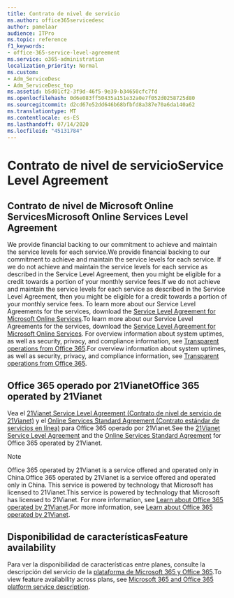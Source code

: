 ```yaml
---
title: Contrato de nivel de servicio
ms.author: office365servicedesc
author: pamelaar
audience: ITPro
ms.topic: reference
f1_keywords:
- office-365-service-level-agreement
ms.service: o365-administration
localization_priority: Normal
ms.custom:
- Adm_ServiceDesc
- Adm_ServiceDesc_top
ms.assetid: b5d01cf2-3f9d-46f5-9e39-b34650cfc7fd
ms.openlocfilehash: 0d6e083ff50435a151e32a0e7f052d0258725d80
ms.sourcegitcommit: d2cd67e52dd646b68bfbfd8a387e70a6da140a62
ms.translationtype: MT
ms.contentlocale: es-ES
ms.lasthandoff: 07/14/2020
ms.locfileid: "45131784"
---
```

# <a name="service-level-agreement"></a><span data-ttu-id="8dfab-102">Contrato de nivel de servicio</span><span class="sxs-lookup"><span data-stu-id="8dfab-102">Service Level Agreement</span></span>

## <a name="microsoft-online-services-level-agreement"></a><span data-ttu-id="8dfab-103">Contrato de nivel de Microsoft Online Services</span><span class="sxs-lookup"><span data-stu-id="8dfab-103">Microsoft Online Services Level Agreement</span></span>

<span data-ttu-id="8dfab-104">We provide financial backing to our commitment to achieve and maintain the service levels for each service.</span><span class="sxs-lookup"><span data-stu-id="8dfab-104">We provide financial backing to our commitment to achieve and maintain the service levels for each service.</span></span> <span data-ttu-id="8dfab-105">If we do not achieve and maintain the service levels for each service as described in the Service Level Agreement, then you might be eligible for a credit towards a portion of your monthly service fees.</span><span class="sxs-lookup"><span data-stu-id="8dfab-105">If we do not achieve and maintain the service levels for each service as described in the Service Level Agreement, then you might be eligible for a credit towards a portion of your monthly service fees.</span></span> <span data-ttu-id="8dfab-106">To learn more about our Service Level Agreements for the services, download the [Service Level Agreement for Microsoft Online Services](https://go.microsoft.com/fwlink/?linkid=272026).</span><span class="sxs-lookup"><span data-stu-id="8dfab-106">To learn more about our Service Level Agreements for the services, download the [Service Level Agreement for Microsoft Online Services](https://go.microsoft.com/fwlink/?linkid=272026).</span></span> <span data-ttu-id="8dfab-107">For overview information about system uptimes, as well as security, privacy, and compliance information, see [Transparent operations from Office 365](https://go.microsoft.com/fwlink/?linkid=845427).</span><span class="sxs-lookup"><span data-stu-id="8dfab-107">For overview information about system uptimes, as well as security, privacy, and compliance information, see [Transparent operations from Office 365](https://go.microsoft.com/fwlink/?linkid=845427).</span></span>
  
## <a name="office-365-operated-by-21vianet"></a><span data-ttu-id="8dfab-108">Office 365 operado por 21Vianet</span><span class="sxs-lookup"><span data-stu-id="8dfab-108">Office 365 operated by 21Vianet</span></span>

<span data-ttu-id="8dfab-109">Vea el [21Vianet Service Level Agreement (Contrato de nivel de servicio de 21Vianet)](https://go.microsoft.com/fwlink/?linkid=846729) y el [Online Services Standard Agreement (Contrato estándar de servicios en línea)](https://go.microsoft.com/fwlink/?linkid=846730) para Office 365 operado por 21Vianet.</span><span class="sxs-lookup"><span data-stu-id="8dfab-109">See the [21Vianet Service Level Agreement](https://go.microsoft.com/fwlink/?linkid=846729) and the [Online Services Standard Agreement](https://go.microsoft.com/fwlink/?linkid=846730) for Office 365 operated by 21Vianet.</span></span> 
  
> [!NOTE]
> <span data-ttu-id="8dfab-110">Office 365 operated by 21Vianet is a service offered and operated only in China.</span><span class="sxs-lookup"><span data-stu-id="8dfab-110">Office 365 operated by 21Vianet is a service offered and operated only in China.</span></span> <span data-ttu-id="8dfab-111">This service is powered by technology that Microsoft has licensed to 21Vianet.</span><span class="sxs-lookup"><span data-stu-id="8dfab-111">This service is powered by technology that Microsoft has licensed to 21Vianet.</span></span> <span data-ttu-id="8dfab-112">For more information, see [Learn about Office 365 operated by 21Vianet](https://go.microsoft.com/fwlink/?linkid=846725).</span><span class="sxs-lookup"><span data-stu-id="8dfab-112">For more information, see [Learn about Office 365 operated by 21Vianet](https://go.microsoft.com/fwlink/?linkid=846725).</span></span> 
  
## <a name="feature-availability"></a><span data-ttu-id="8dfab-113">Disponibilidad de características</span><span class="sxs-lookup"><span data-stu-id="8dfab-113">Feature availability</span></span>

<span data-ttu-id="8dfab-114">Para ver la disponibilidad de características entre planes, consulte la descripción del servicio de la [plataforma de Microsoft 365 y Office 365](office-365-platform-service-description.md).</span><span class="sxs-lookup"><span data-stu-id="8dfab-114">To view feature availability across plans, see [Microsoft 365 and Office 365 platform service description](office-365-platform-service-description.md).</span></span>
  